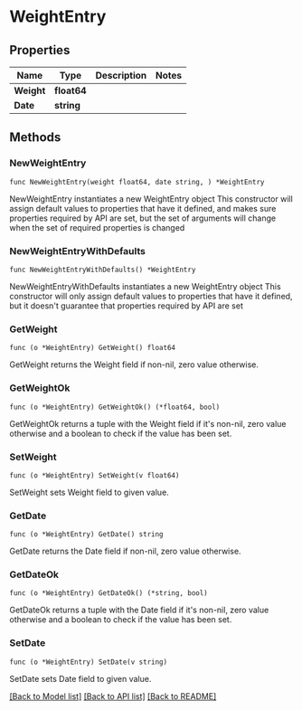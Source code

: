 # WeightEntry

## Properties

Name | Type | Description | Notes
------------ | ------------- | ------------- | -------------
**Weight** | **float64** |  | 
**Date** | **string** |  | 

## Methods

### NewWeightEntry

`func NewWeightEntry(weight float64, date string, ) *WeightEntry`

NewWeightEntry instantiates a new WeightEntry object
This constructor will assign default values to properties that have it defined,
and makes sure properties required by API are set, but the set of arguments
will change when the set of required properties is changed

### NewWeightEntryWithDefaults

`func NewWeightEntryWithDefaults() *WeightEntry`

NewWeightEntryWithDefaults instantiates a new WeightEntry object
This constructor will only assign default values to properties that have it defined,
but it doesn't guarantee that properties required by API are set

### GetWeight

`func (o *WeightEntry) GetWeight() float64`

GetWeight returns the Weight field if non-nil, zero value otherwise.

### GetWeightOk

`func (o *WeightEntry) GetWeightOk() (*float64, bool)`

GetWeightOk returns a tuple with the Weight field if it's non-nil, zero value otherwise
and a boolean to check if the value has been set.

### SetWeight

`func (o *WeightEntry) SetWeight(v float64)`

SetWeight sets Weight field to given value.


### GetDate

`func (o *WeightEntry) GetDate() string`

GetDate returns the Date field if non-nil, zero value otherwise.

### GetDateOk

`func (o *WeightEntry) GetDateOk() (*string, bool)`

GetDateOk returns a tuple with the Date field if it's non-nil, zero value otherwise
and a boolean to check if the value has been set.

### SetDate

`func (o *WeightEntry) SetDate(v string)`

SetDate sets Date field to given value.



[[Back to Model list]](../README.md#documentation-for-models) [[Back to API list]](../README.md#documentation-for-api-endpoints) [[Back to README]](../README.md)


